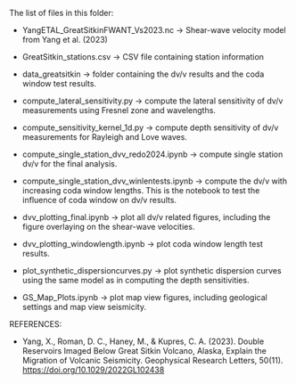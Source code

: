 The list of files in this folder:

* YangETAL_GreatSitkinFWANT_Vs2023.nc               -> Shear-wave velocity model from Yang et al. (2023)
* GreatSitkin_stations.csv                          -> CSV file containing station information
* data_greatsitkin                                  -> folder containing the dv/v results and the coda window test results.


* compute_lateral_sensitivity.py                    -> compute the lateral sensitivity of dv/v measurements using Fresnel zone and wavelengths.
* compute_sensitivity_kernel_1d.py                  -> compute depth sensitivity of dv/v measurements for Rayleigh and Love waves.
* compute_single_station_dvv_redo2024.ipynb         -> compute single station dv/v for the final analysis.
* compute_single_station_dvv_winlentests.ipynb      -> compute the dv/v with increasing coda window lengths. This is the notebook to test the influence of coda window on dv/v results.


* dvv_plotting_final.ipynb                          -> plot all dv/v related figures, including the figure overlaying on the shear-wave velocities.
* dvv_plotting_windowlength.ipynb                   -> plot coda window length test results.
* plot_synthetic_dispersioncurves.py                -> plot synthetic dispersion curves using the same model as in computing the depth sensitivities.
* GS_Map_Plots.ipynb                                -> plot map view figures, including geological settings and map view seismicity. 

REFERENCES:
* Yang, X., Roman, D. C., Haney, M., & Kupres, C. A. (2023). Double Reservoirs Imaged Below Great Sitkin Volcano, Alaska, Explain the Migration of Volcanic Seismicity. Geophysical Research Letters, 50(11). https://doi.org/10.1029/2022GL102438

